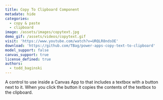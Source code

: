 ```yaml
---
title: Copy To Clipboard Component
metadate: hide
categories:
  - copy & paste
  - clipboard
image: /assets/images/copytext.jpg
demo_gif: /assets/videos/copytext.gif
visit: 'https://www.youtube.com/watch?v=URQLR8ndsOE'
download: 'https://github.com/TBag/power-apps-copy-text-to-clipboard'
model_support: false
canvas_support: true
license_defined: true
authors:
  - todd_baginski
---
```


 A control to use inside a Canvas App to that includes a textbox with a button next to it. When you click the button it copies the contents of the textbox to the clipboard.
